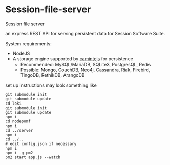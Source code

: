 # Session-file-server
Session file server

an express REST API for serving persistent data for Session Software Suite.

System requirements:
- NodeJS
- A storage engine supported by [camintejs](https://github.com/biggora/caminte) for persistence
  - Recommended: MySQL/MariaDB, SQLite3, PostgresQL, Redis
  - Possible: Mongo, CouchDB, Neo4j, Cassandra, Riak, Firebird, TingoDB, RethikDB, ArangoDB

set up instructions may look something like
```
git submodule init
git submodule update
cd loki
git submodule init
git submodule update
npm i
cd nodepomf
npm i
cd ../server
npm i
cd ../..
# edit config.json if necessary
npm i
npm i -g pm2
pm2 start app.js --watch
```
